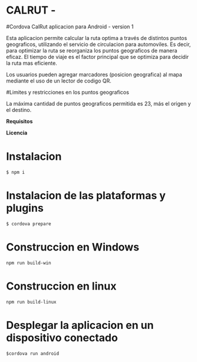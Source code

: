 # CALRUT - 

#Cordova CalRut aplicacion para Android - version 1 

Esta aplicacion permite calcular la ruta optima a través de distintos puntos geograficos, utilizando el servicio de circulacion para automoviles.  Es decir, para optimizar la ruta se reorganiza los puntos geograficos de manera eficaz.  El tiempo de viaje es el factor principal que se optimiza para decidir la ruta mas eficiente.  

Los usuarios pueden agregar marcadores (posicion geografica) al mapa mediante el uso de un lector de codigo QR.  

#Limites y restricciones en los puntos geograficos

La máxima cantidad de puntos geograficos permitida es 23, más el origen y el destino.


**Requisitos**

**Licencia**


# Instalacion 
```
$ npm i 
```
# Instalacion de las plataformas y plugins
```
$ cordova prepare
```
# Construccion en Windows
```
npm run build-win
```
# Construccion en linux
```
npm run build-linux
```
# Desplegar la aplicacion en un dispositivo conectado
```
$cordova run android
```